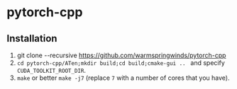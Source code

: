 # pytorch-cpp

## Installation

1. git clone --recursive https://github.com/warmspringwinds/pytorch-cpp
2. ```cd pytorch-cpp/ATen;mkdir build;cd build;cmake-gui .. ``` and specify ```CUDA_TOOLKIT_ROOT_DIR```.
3. ```make``` or better ```make -j7``` (replace ```7``` with a number of cores that you have). 
